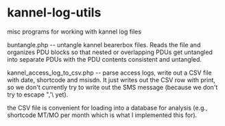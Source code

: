kannel-log-utils
================

misc programs for working with kannel log files

buntangle.php -- untangle kannel bearerbox files.  Reads the file
   and organizes PDU blocks so that nested or overlapping PDUs
   get untangled into separate PDUs with the PDU contents 
   consistent and untangled.

kannel_access_log_to_csv.php -- parse access logs, write out a CSV
   file with date, shortcode and msisdn.  It just writes out the
   CSV row with print, so we don't currently try to write out
   the SMS message (because we don't try to escape ",'\ yet).

  the CSV file is convenient for loading into a database for
  analysis (e.g., shortcode MT/MO per month which is what I 
  implemented this for).

